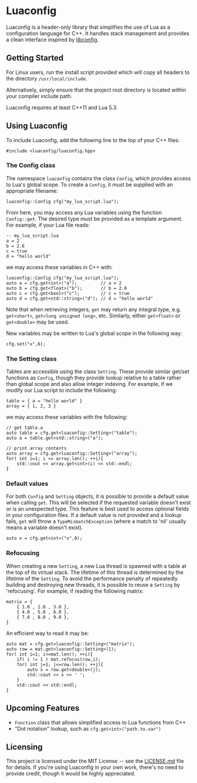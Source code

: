 # Luaconfig

Luaconfig is a header-only library that simplifies the use of Lua as a configuration language for C++. It handles stack management and provides a clean interface inspired by [libconfig](https://github.com/hyperrealm/libconfig).

## Getting Started

For Linux users, run the install script provided which will copy all headers to the directory `/usr/local/include`.

Alternatively, simply ensure that the project root directory is located within your compiler include path.

Luaconfig requires at least C++11 and Lua 5.3.

## Using Luaconfig

To include Luaconfig, add the following line to the top of your C++ files:

```
#include <luaconfig/luaconfig.hpp>
```

### The Config class

The namespace `luaconfig` contains the class `Config`, which provides access to Lua's global scope. To create a `Config`, it must be supplied with an appropriate filename:

```
luaconfig::Config cfg("my_lua_script.lua");
```

From here, you may access any Lua variables using the function `Config::get`. The desired type must be provided as a template argument. For example, if your Lua file reads:

```
-- my_lua_script.lua
a = 2
b = 2.6
c = true
d = "hello world"
```

we may access these variables in C++ with:

```
luaconfig::Config cfg("my_lua_script.lua");
auto a = cfg.get<int>("a");         // a = 2
auto b = cfg.get<float>("b");       // b = 2.6
auto c = cfg.get<bool>("c");        // c = true
auto d = cfg.get<std::string>("d"); // d = "hello world"
```

Note that when retrieving integers, `get` may return any integral type, e.g. `get<short>`, `get<long unsigned long>`, etc. Similarly, either `get<float>` or `get<double>` may be used.

New variables may be written to Lua's global scope in the following way:

```
cfg.set("x",6);
```

### The Setting class

Tables are accessible using the class `Setting`. These provide similar get/set functions as `Config`, though they provide lookup relative to a table rather than global scope and also allow integer indexing. For example, if we modify our Lua script to include the following:

```
table = { a = "hello world" }
array = { 1, 2, 3 }
```

we may access these variables with the following:

```
// get table.a
auto table = cfg.get<luaconfig::Setting>("table");
auto a = table.get<std::string>("a");

// print array contents
auto array = cfg.get<luaconfig::Setting>("array");
for( int i=1; i <= array.len(); ++i){
    std::cout << array.get<int>(i) << std::endl;
}
```

### Default values

For both `Config` and `Setting` objects, it is possible to provide a default value when calling `get`. This will be selected if the requested variable doesn't exist or is an unexpected type. This feature is best used to access optional fields in your configuration files. If a default value is not provided and a lookup fails, `get` will throw a `TypeMismatchException` (where a match to 'nil' usually means a variable doesn't exist).

```
auto x = cfg.get<int>("x",0);
```

### Refocusing

When creating a new `Setting`, a new Lua thread is spawned with a table at the top of its virtual stack. The lifetime of this thread is determined by the lifetime of the `Setting`. To avoid the performance penalty of repeatedly building and destroying new threads, it is possible to reuse a `Setting` by 'refocusing'. For example, if reading the following matrix:

```
matrix = {
    { 1.0 , 2.0 , 3.0 },
    { 4.0 , 5.0 , 6.0 },
    { 7.0 , 8.0 , 9.0 },
}
```

An efficient way to read it may be:

```
auto mat = cfg.get<luaconfig::Setting>("matrix");
auto row = mat.get<luaconfig::Setting>(1);
for( int i=1; i<=mat.len(); ++i){
    if( i != 1 ) mat.refocus(row,i);
    for( int j=1; j<=row.len(); ++j){
        auto x = row.get<double>(j);
        std::cout << x << ' ';
    }
    std::cout << std::endl;
}
```

## Upcoming Features

* `Function` class that allows simplified access to Lua functions from C++
* "Dot notation" lookup, such as `cfg.get<int>("path.to.var")`

## Licensing

This project is licensed under the MIT License -- see the [LICENSE.md](LICENSE.md) file for details. If you're using Luaconfig in your own work, there's no need to provide credit, though it would be highly appreciated.

